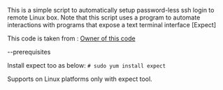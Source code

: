 
This is a simple script to automatically setup password-less ssh login to remote Linux box.
Note that this script uses a program to automate interactions with programs that expose a text terminal interface [Expect]

This code is taken from : [Owner of this code](http://ordinarygeek.me/2013/09/13/bash-setup-password-less-ssh-login-to-remote-machine/)

--prerequisites

Install expect too as below:
```# sudo yum install expect```


Supports on Linux platforms only with expect tool.
